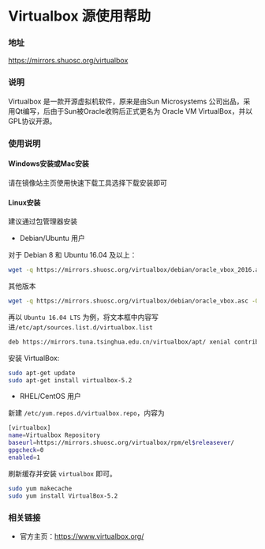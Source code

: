 # Virtualbox 源使用帮助

### 地址

https://mirrors.shuosc.org/virtualbox

### 说明

Virtualbox 是一款开源虚拟机软件，原来是由Sun Microsystems 公司出品，采用Qt编写，后由于Sun被Oracle收购后正式更名为 Oracle VM VirtualBox，并以GPL协议开源。

### 使用说明

#### Windows安装或Mac安装

请在镜像站主页使用快速下载工具选择下载安装即可

#### Linux安装

建议通过包管理器安装

- Debian/Ubuntu 用户

对于 Debian 8 和 Ubuntu 16.04 及以上：
```bash
wget -q https://mirrors.shuosc.org/virtualbox/debian/oracle_vbox_2016.asc -O- | sudo apt-key add -
```
其他版本
```bash
wget -q https://mirrors.shuosc.org/virtualbox/debian/oracle_vbox.asc -O- | sudo apt-key add -
```
再以 `Ubuntu 16.04 LTS` 为例，将文本框中内容写进`/etc/apt/sources.list.d/virtualbox.list`
```bash
deb https://mirrors.tuna.tsinghua.edu.cn/virtualbox/apt/ xenial contrib
```
安装 VirtualBox:
```bash
sudo apt-get update
sudo apt-get install virtualbox-5.2
```

- RHEL/CentOS 用户

新建 `/etc/yum.repos.d/virtualbox.repo`，内容为
```bash
[virtualbox]
name=Virtualbox Repository
baseurl=https://mirrors.shuosc.org/virtualbox/rpm/el$releasever/
gpgcheck=0
enabled=1
```
刷新缓存并安装 `virtualbox` 即可。
```bash
sudo yum makecache
sudo yum install VirtualBox-5.2
```

### 相关链接

- 官方主页：https://www.virtualbox.org/